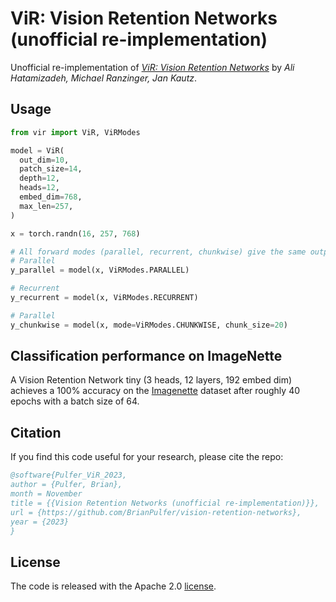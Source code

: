 # ViR: Vision Retention Networks (unofficial re-implementation)

Unofficial re-implementation of [*ViR: Vision Retention Networks*](https://arxiv.org/abs/2310.19731) by *Ali Hatamizadeh, Michael Ranzinger, Jan Kautz*.

## Usage
```python
from vir import ViR, ViRModes

model = ViR(
  out_dim=10,
  patch_size=14,
  depth=12,
  heads=12,
  embed_dim=768,
  max_len=257,
)

x = torch.randn(16, 257, 768)

# All forward modes (parallel, recurrent, chunkwise) give the same output
# Parallel
y_parallel = model(x, ViRModes.PARALLEL)

# Recurrent
y_recurrent = model(x, ViRModes.RECURRENT)

# Parallel
y_chunkwise = model(x, mode=ViRModes.CHUNKWISE, chunk_size=20)
```

## Classification performance on ImageNette
A Vision Retention Network tiny (3 heads, 12 layers, 192 embed dim) achieves a 100% accuracy on the [Imagenette](https://huggingface.co/datasets/frgfm/imagenette) dataset after roughly 40 epochs with a batch size of 64.

## Citation
If you find this code useful for your research, please cite the repo:

```bibtex
@software{Pulfer_ViR_2023,
author = {Pulfer, Brian},
month = November
title = {{Vision Retention Networks (unofficial re-implementation)}},
url = {https://github.com/BrianPulfer/vision-retention-networks},
year = {2023}
}
```

## License
The code is released with the Apache 2.0 [license](LICENSE).
